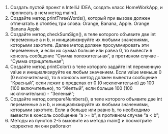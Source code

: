 1. Создать пустой проект в IntelliJ IDEA, создать класс HomeWorkApp, и прописать в нем метод
   main().
2. Создайте метод printThreeWords(), который при вызове должен отпечатать в столбец три
   слова: Orange, Banana, Apple.
   Orange
   Banana
   Apple
3. Создайте метод checkSumSign(), в теле которого объявите две int переменные a и b, и
   инициализируйте их любыми значениями, которыми захотите. Далее метод должен
   просуммировать эти переменные, и если их сумма больше или равна 0, то вывести в консоль
   сообщение “Сумма положительная”, в противном случае - “Сумма отрицательная”;
4. Создайте метод printColor() в теле которого задайте int переменную value и инициализируйте
   ее любым значением. Если value меньше 0 (0 включительно), то в консоль метод должен
   вывести сообщение “Красный”, если лежит в пределах от 0 (0 исключительно) до 100 (100
   включительно), то “Желтый”, если больше 100 (100 исключительно) - “Зеленый”;
5. Создайте метод compareNumbers(), в теле которого объявите две int переменные a и b, и
   инициализируйте их любыми значениями, которыми захотите. Если a больше или равно b, то
   необходимо вывести в консоль сообщение “a >= b”, в противном случае “a < b”;
6. Методы из пунктов 2-5 вызовите из метода main() и посмотрите корректно ли они работают